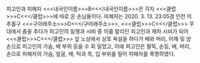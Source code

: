 피고인과 피해자 <<<내국인이름>>>B<<</내국인이름>>>은 각자 <<<클럽>>>C<<</클럽>>>에 따로 온 손님들이다.
피해자는 2020. 3. 13. 23:05경 인천 미추홀구 <<<구아래주소>>>D<<</구아래주소>>>, <<<클럽>>>C<<</클럽>>> 무대에서 춤을 추다가 피고인의 일행과 시비 중 이를 말리던 피고인과 재차 시비가 되어 <<<클럽>>>C<<</클럽>>> 앞 노상에서 상호 욕설을 하다가 배와 머리, 어깨 및 양손으로 피고인의 가슴, 배 부위 등을 수 회 밀었고, 이에 피고인은 팔뚝, 손등, 배, 머리, 손으로 피해자의 가슴, 얼굴, 배, 턱과 목, 입 부위를 밀어 피해자를 폭행하였다.